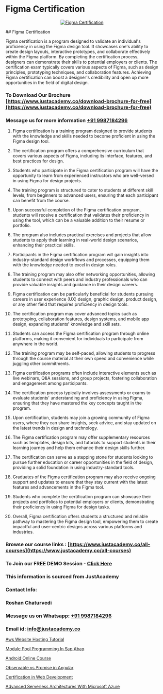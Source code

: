 # Figma Certification

<p align="center">
  <a href="https://justacademy.co/course-detail/figma-training">
    <img src="https://justacademy.co/storage2/course_image/1677062509_course_image.webp" alt="Figma Certification">
  </a>
</p>
## Figma Certification

Figma certification is a program designed to validate an individual's proficiency in using the Figma design tool. It showcases one's ability to create design layouts, interactive prototypes, and collaborate effectively within the Figma platform. By completing the certification process, designers can demonstrate their skills to potential employers or clients. The certification exam typically covers various aspects of Figma, such as design principles, prototyping techniques, and collaboration features. Achieving Figma certification can boost a designer's credibility and open up more opportunities in the field of digital design.
### To Download Our Brochure [https://www.justacademy.co/download-brochure-for-free](https://www.justacademy.co/download-brochure-for-free)
### Message us for more information [+91 9987184296](https://api.whatsapp.com/send?phone=919987184296)
1) Figma certification is a training program designed to provide students with the knowledge and skills needed to become proficient in using the Figma design tool.

2) The certification program offers a comprehensive curriculum that covers various aspects of Figma, including its interface, features, and best practices for design.

3) Students who participate in the Figma certification program will have the opportunity to learn from experienced instructors who are well-versed in using Figma for design projects.

4) The training program is structured to cater to students at different skill levels, from beginners to advanced users, ensuring that each participant can benefit from the course.

5) Upon successful completion of the Figma certification program, students will receive a certification that validates their proficiency in using the tool, which can be a valuable addition to their resume or portfolio.

6) The program also includes practical exercises and projects that allow students to apply their learning in real-world design scenarios, enhancing their practical skills.

7) Participants in the Figma certification program will gain insights into industry-standard design workflows and processes, equipping them with the knowledge needed to excel in design roles.

8) The training program may also offer networking opportunities, allowing students to connect with peers and industry professionals who can provide valuable insights and guidance in their design careers.

9) Figma certification can be particularly beneficial for students pursuing careers in user experience (UX) design, graphic design, product design, or any other field that requires proficiency in design tools.

10) The certification program may cover advanced topics such as prototyping, collaboration features, design systems, and mobile app design, expanding students' knowledge and skill sets.

11) Students can access the Figma certification program through online platforms, making it convenient for individuals to participate from anywhere in the world.

12) The training program may be self-paced, allowing students to progress through the course material at their own speed and convenience while juggling other commitments.

13) Figma certification programs often include interactive elements such as live webinars, Q&A sessions, and group projects, fostering collaboration and engagement among participants.

14) The certification process typically involves assessments or exams to evaluate students' understanding and proficiency in using Figma, ensuring that they have mastered the key concepts taught in the program.

15) Upon certification, students may join a growing community of Figma users, where they can share insights, seek advice, and stay updated on the latest trends in design and technology.

16) The Figma certification program may offer supplementary resources such as templates, design kits, and tutorials to support students in their learning journey and help them enhance their design skills further.

17) The certification can serve as a stepping stone for students looking to pursue further education or career opportunities in the field of design, providing a solid foundation in using industry-standard tools.

18) Graduates of the Figma certification program may also receive ongoing support and updates to ensure that they stay current with the latest features and advancements in the Figma tool.

19) Students who complete the certification program can showcase their projects and portfolios to potential employers or clients, demonstrating their proficiency in using Figma for design tasks.

20) Overall, Figma certification offers students a structured and reliable pathway to mastering the Figma design tool, empowering them to create impactful and user-centric designs across various platforms and industries.

### Browse our course links : [https://www.justacademy.co/all-courses](https://www.justacademy.co/all-courses) 
### To Join our FREE DEMO Session - [Click Here](https://www.justacademy.co/register-for-course-demo)


### This information is sourced from JustAcademy
### Contact Info:
### Roshan Chaturvedi
### Message us on Whatsapp: [+91 9987184296](https://api.whatsapp.com/send?phone=919987184296)
### Email id: [info@justacademy.co](mailto:info@justacademy.co)
                
[Aws Website Hosting Tutorial](https://www.linkedin.com/pulse/aws-website-hosting-tutorial-software-training-mountain-view-1jiae?trackingId=mUsTDRN%2BB2p3PRzq73IA7Q%3D%3D&lipi=urn%3Ali%3Apage%3Aorganization_admin_admin_feed_index%3B396a4c81-0a90-47a5-ad5c-c37fd268bc2b)

[Module Pool Programming In Sap Abap](https://www.linkedin.com/pulse/module-pool-programming-sap-abap-justacademy-austin-hld7f?trackingId=segQldliVdt3MsO1%2Fz0tWg%3D%3D&lipi=urn%3Ali%3Apage%3Ad_flagship3_company_admin%3B1S56YMP3SFiKzh85NFJhiw%3D%3D)

[Android Online Course](https://medium.com/@justacademytraining/android-online-course-11de3b3b3d8c)

[Observable vs Promise in Angular](https://medium.com/@mistersumit961/observable-vs-promise-in-angular-9a63a848d130)

[Certification in Web Development](https://justacademyin.github.io/justacademy/certification-in-web-development)

[Advanced Serverless Architectures With Microsoft Azure](https://justacademyin.github.io/justacademy/advanced-serverless-architectures-with-microsoft-azure)

